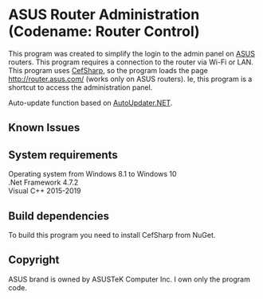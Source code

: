 # ASUS Router Administration (Codename: Router Control)

This program was created to simplify the login to the admin panel on [ASUS](https://www.asus.com/) routers. This program requires a connection to the router via Wi-Fi or LAN. This program uses [CefSharp](https://github.com/cefsharp/CefSharp), so the program loads the page http://router.asus.com/ (works only on ASUS routers). Ie, this program is a shortcut to access the administration panel. 

Auto-update function based on [AutoUpdater.NET](https://github.com/ravibpatel/AutoUpdater.NET).

Known Issues
------------


System requirements
-------------------
Operating system from Windows 8.1 to Windows 10  
.Net Framework 4.7.2  
Visual C++ 2015-2019

Build dependencies
------------------
To build this program you need to install CefSharp from NuGet.

Copyright
---------
ASUS brand is owned by ASUSTeK Computer Inc. 
I own only the program code.
